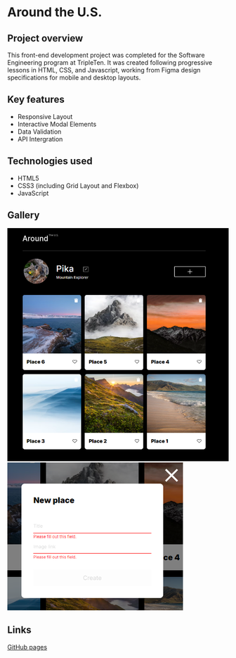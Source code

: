 # Around the U.S.

## Project overview

This front-end development project was completed for the Software Engineering program at TripleTen. It was created following progressive lessons in HTML, CSS, and Javascript, working from Figma design specifications for mobile and desktop layouts.

## Key features

- Responsive Layout
- Interactive Modal Elements
- Data Validation
- API Intergration

## Technologies used

- HTML5
- CSS3 (including Grid Layout and Flexbox)
- JavaScript

## Gallery

![project fullscreen image](./src/images/demo/fullscreen.png)
![validation sample image](./src/images/demo/validation.png)

## Links

[GitHub pages](https://lisaatea.github.io/se_project_aroundtheus/)
